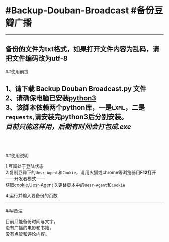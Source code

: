 #Backup-Douban-Broadcast
#备份豆瓣广播
===
---

**备份的文件为txt格式，如果打开文件内容为乱码，请把文件编码改为utf-8**
---------------------------------------------------------------------------
##使用前提<br>

1、请下载 Backup Douban Broadcast.py 文件<br>
2、请确保电脑已安装[python3](https://www.python.org/downloads/release/python-365/)<br>
3、该脚本依赖两个python库，一是`LXML`，二是`requests`,请安装完python3后分别安装。<br>
*目前只能这样用，后期有时间会打包成.exe*<br>
<br>
<br>
---------------------------------------------------------------------------
##使用说明<br>

1.豆瓣处于登陆状态<br>
2.复制豆瓣下的`Uesr-Agent`和`Cookie`，请用火狐或chrome等浏览器用**F12**打开——开发者模式——  
[获取cookie,Uesr-Agent](/db/text.jpg)
3.更替脚本中的`Uesr-Agent`和`Cookie`   
 
4.运行并输入要备份的页数



---------------------------------------------------------------------------
###备注

目前只能备份时间与文字，  
没有广播的电影和书籍，  
没有点赞和评论内容。


